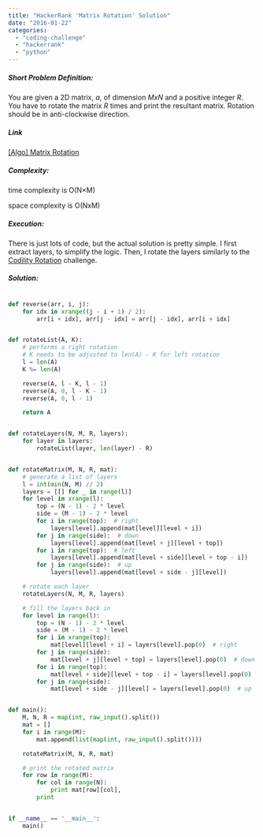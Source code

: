 ```yaml
---
title: "HackerRank 'Matrix Rotation' Solution"
date: "2016-01-22"
categories: 
  - "coding-challenge"
  - "hackerrank"
  - "python"
---
```


##### Short Problem Definition:

You are given a 2D matrix, _a_, of dimension _MxN_ and a positive integer _R_. You have to rotate the matrix _R_ times and print the resultant matrix. Rotation should be in anti-clockwise direction.

##### Link

[\[Algo\] Matrix Rotation](https://www.hackerrank.com/challenges/matrix-rotation-algo)

##### Complexity:

time complexity is O(N×M)

space complexity is O(NxM)

##### Execution:

There is just lots of code, but the actual solution is pretty simple. I first extract layers, to simplify the logic. Then, I rotate the layers similarly to the [Codility Rotation](http://www.martinkysel.com/codility-cyclicrotation-solution/) challenge.

##### Solution:

```python

def reverse(arr, i, j):
    for idx in xrange((j - i + 1) / 2):
        arr[i + idx], arr[j - idx] = arr[j - idx], arr[i + idx]


def rotateList(A, K):
    # performs a right rotation
    # K needs to be adjusted to len(A) - K for left rotation
    l = len(A)
    K %= len(A)

    reverse(A, l - K, l - 1)
    reverse(A, 0, l - K - 1)
    reverse(A, 0, l - 1)

    return A


def rotateLayers(N, M, R, layers):
    for layer in layers:
        rotateList(layer, len(layer) - R)


def rotateMatrix(M, N, R, mat):
    # generate a list of layers
    l = int(min(N, M) // 2)
    layers = [[] for _ in range(l)]
    for level in xrange(l):
        top = (N - 1) - 2 * level
        side = (M - 1) - 2 * level
        for i in range(top):  # right
            layers[level].append(mat[level][level + i])
        for j in range(side):  # down
            layers[level].append(mat[level + j][level + top])
        for i in range(top):  # left
            layers[level].append(mat[level + side][level + top - i])
        for j in range(side):  # up
            layers[level].append(mat[level + side - j][level])

    # rotate each layer
    rotateLayers(N, M, R, layers)

    # fill the layers back in
    for level in range(l):
        top = (N - 1) - 2 * level
        side = (M - 1) - 2 * level
        for i in xrange(top):
            mat[level][level + i] = layers[level].pop(0)  # right
        for j in range(side):
            mat[level + j][level + top] = layers[level].pop(0)  # down
        for i in range(top):
            mat[level + side][level + top - i] = layers[level].pop(0)  # left
        for j in range(side):
            mat[level + side - j][level] = layers[level].pop(0)  # up


def main():
    M, N, R = map(int, raw_input().split())
    mat = []
    for i in range(M):
        mat.append(list(map(int, raw_input().split())))

    rotateMatrix(M, N, R, mat)

    # print the rotated matrix
    for row in range(M):
        for col in range(N):
            print mat[row][col],
        print


if __name__ == '__main__':
    main()
```
